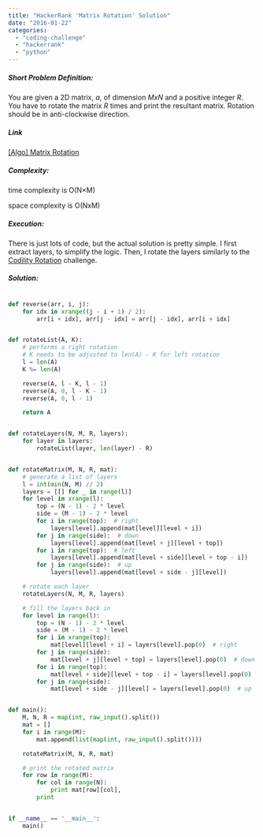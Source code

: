 ```yaml
---
title: "HackerRank 'Matrix Rotation' Solution"
date: "2016-01-22"
categories: 
  - "coding-challenge"
  - "hackerrank"
  - "python"
---
```


##### Short Problem Definition:

You are given a 2D matrix, _a_, of dimension _MxN_ and a positive integer _R_. You have to rotate the matrix _R_ times and print the resultant matrix. Rotation should be in anti-clockwise direction.

##### Link

[\[Algo\] Matrix Rotation](https://www.hackerrank.com/challenges/matrix-rotation-algo)

##### Complexity:

time complexity is O(N×M)

space complexity is O(NxM)

##### Execution:

There is just lots of code, but the actual solution is pretty simple. I first extract layers, to simplify the logic. Then, I rotate the layers similarly to the [Codility Rotation](http://www.martinkysel.com/codility-cyclicrotation-solution/) challenge.

##### Solution:

```python

def reverse(arr, i, j):
    for idx in xrange((j - i + 1) / 2):
        arr[i + idx], arr[j - idx] = arr[j - idx], arr[i + idx]


def rotateList(A, K):
    # performs a right rotation
    # K needs to be adjusted to len(A) - K for left rotation
    l = len(A)
    K %= len(A)

    reverse(A, l - K, l - 1)
    reverse(A, 0, l - K - 1)
    reverse(A, 0, l - 1)

    return A


def rotateLayers(N, M, R, layers):
    for layer in layers:
        rotateList(layer, len(layer) - R)


def rotateMatrix(M, N, R, mat):
    # generate a list of layers
    l = int(min(N, M) // 2)
    layers = [[] for _ in range(l)]
    for level in xrange(l):
        top = (N - 1) - 2 * level
        side = (M - 1) - 2 * level
        for i in range(top):  # right
            layers[level].append(mat[level][level + i])
        for j in range(side):  # down
            layers[level].append(mat[level + j][level + top])
        for i in range(top):  # left
            layers[level].append(mat[level + side][level + top - i])
        for j in range(side):  # up
            layers[level].append(mat[level + side - j][level])

    # rotate each layer
    rotateLayers(N, M, R, layers)

    # fill the layers back in
    for level in range(l):
        top = (N - 1) - 2 * level
        side = (M - 1) - 2 * level
        for i in xrange(top):
            mat[level][level + i] = layers[level].pop(0)  # right
        for j in range(side):
            mat[level + j][level + top] = layers[level].pop(0)  # down
        for i in range(top):
            mat[level + side][level + top - i] = layers[level].pop(0)  # left
        for j in range(side):
            mat[level + side - j][level] = layers[level].pop(0)  # up


def main():
    M, N, R = map(int, raw_input().split())
    mat = []
    for i in range(M):
        mat.append(list(map(int, raw_input().split())))

    rotateMatrix(M, N, R, mat)

    # print the rotated matrix
    for row in range(M):
        for col in range(N):
            print mat[row][col],
        print


if __name__ == '__main__':
    main()
```
